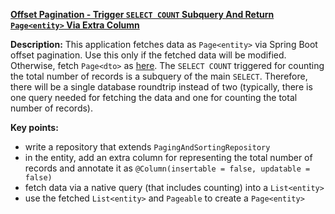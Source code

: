 **[Offset Pagination - Trigger `SELECT COUNT` Subquery And Return `Page<entity>` Via Extra Column](https://github.com/andreipall/Spring-Boot-JPA/tree/master/HibernateSpringBootPageEntityOffsetPaginationExtraColumn)**

**Description:** This application fetches data as `Page<entity>` via Spring Boot offset pagination. Use this only if the fetched data will be modified. Otherwise, fetch `Page<dto>` as [here](https://github.com/andreipall/Spring-Boot-JPA/tree/master/HibernateSpringBootPageDtoOffsetPagination). The `SELECT COUNT` triggered for counting the total number of records is a subquery of the main `SELECT`. Therefore, there will be a single database roundtrip instead of two (typically, there is one query needed for fetching the data and one for counting the total number of records).

**Key points:**
- write a repository that extends `PagingAndSortingRepository`
- in the entity, add an extra column for representing the total number of records and annotate it as `@Column(insertable = false, updatable = false)`
- fetch data via a native query (that includes counting) into a `List<entity>`
- use the fetched `List<entity>` and `Pageable` to create a `Page<entity>`

